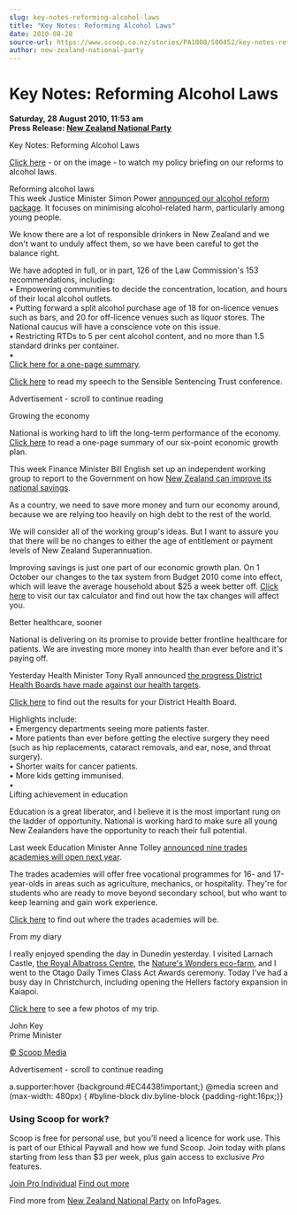 ```yaml
---
slug: key-notes-reforming-alcohol-laws
title: "Key Notes: Reforming Alcohol Laws"
date: 2010-08-28
source-url: https://www.scoop.co.nz/stories/PA1008/S00452/key-notes-reforming-alcohol-laws.htm
author: new-zealand-national-party
---
```

Key Notes: Reforming Alcohol Laws
=================================

**Saturday, 28 August 2010, 11:53 am**  
**Press Release: [New Zealand National Party](https://info.scoop.co.nz/New_Zealand_National_Party)**

Key Notes: Reforming Alcohol Laws

[Click here](http://www.vadmin.co.nz/vadmin/emstracking/131-12994.link) - or on the image - to watch my policy briefing on our reforms to alcohol laws.

[](http://www.vadmin.co.nz/vadmin/emstracking/131-12994.link)

Reforming alcohol laws  
This week Justice Minister Simon Power [announced our alcohol reform package](http://www.vadmin.co.nz/vadmin/emstracking/131-12995.link). It focuses on minimising alcohol-related harm, particularly among young people.

We know there are a lot of responsible drinkers in New Zealand and we don't want to unduly affect them, so we have been careful to get the balance right.

We have adopted in full, or in part, 126 of the Law Commission's 153 recommendations, including:  
• Empowering communities to decide the concentration, location, and hours of their local alcohol outlets.  
• Putting forward a split alcohol purchase age of 18 for on-licence venues such as bars, and 20 for off-licence venues such as liquor stores. The National caucus will have a conscience vote on this issue.  
• Restricting RTDs to 5 per cent alcohol content, and no more than 1.5 standard drinks per container.  
•  
[Click here for a one-page summary](http://www.vadmin.co.nz/vadmin/emstracking/131-12996.link).

[Click here](http://www.vadmin.co.nz/vadmin/emstracking/131-12997.link) to read my speech to the Sensible Sentencing Trust conference.

Advertisement - scroll to continue reading





Growing the economy

National is working hard to lift the long-term performance of the economy. [Click here](http://www.vadmin.co.nz/vadmin/emstracking/131-12998.link) to read a one-page summary of our six-point economic growth plan.

This week Finance Minister Bill English set up an independent working group to report to the Government on how [New Zealand can improve its national savings](http://www.vadmin.co.nz/vadmin/emstracking/131-12999.link).

As a country, we need to save more money and turn our economy around, because we are relying too heavily on high debt to the rest of the world.

We will consider all of the working group's ideas. But I want to assure you that there will be no changes to either the age of entitlement or payment levels of New Zealand Superannuation.

Improving savings is just one part of our economic growth plan. On 1 October our changes to the tax system from Budget 2010 come into effect, which will leave the average household about $25 a week better off. [Click here](http://www.vadmin.co.nz/vadmin/emstracking/131-13000.link) to visit our tax calculator and find out how the tax changes will affect you.

Better healthcare, sooner

National is delivering on its promise to provide better frontline healthcare for patients. We are investing more money into health than ever before and it's paying off.

Yesterday Health Minister Tony Ryall announced [the progress District Health Boards have made against our health targets](http://www.vadmin.co.nz/vadmin/emstracking/131-13001.link).

[Click here](http://www.vadmin.co.nz/vadmin/emstracking/131-13002.link) to find out the results for your District Health Board.

Highlights include:  
• Emergency departments seeing more patients faster.  
• More patients than ever before getting the elective surgery they need (such as hip replacements, cataract removals, and ear, nose, and throat surgery).  
• Shorter waits for cancer patients.  
• More kids getting immunised.  
•  
Lifting achievement in education

Education is a great liberator, and I believe it is the most important rung on the ladder of opportunity. National is working hard to make sure all young New Zealanders have the opportunity to reach their full potential.

Last week Education Minister Anne Tolley [announced nine trades academies will open next year](http://www.vadmin.co.nz/vadmin/emstracking/131-13003.link).

The trades academies will offer free vocational programmes for 16- and 17-year-olds in areas such as agriculture, mechanics, or hospitality. They're for students who are ready to move beyond secondary school, but who want to keep learning and gain work experience.

[Click here](http://www.vadmin.co.nz/vadmin/emstracking/131-13003.link) to find out where the trades academies will be.

From my diary

I really enjoyed spending the day in Dunedin yesterday. I visited Larnach Castle, [the Royal Albatross Centre](http://www.vadmin.co.nz/vadmin/emstracking/131-13004.link), the [Nature's Wonders eco-farm](http://www.vadmin.co.nz/vadmin/emstracking/131-13005.link), and I went to the Otago Daily Times Class Act Awards ceremony. Today I've had a busy day in Christchurch, including opening the Hellers factory expansion in Kaiapoi.

[Click here](http://www.vadmin.co.nz/vadmin/emstracking/131-13006.link) to see a few photos of my trip.

John Key  
Prime Minister  

[© Scoop Media](http://www.scoop.co.nz/about/terms.html)  

Advertisement - scroll to continue reading



a.supporter:hover {background:#EC4438!important;} @media screen and (max-width: 480px) { #byline-block div.byline-block {padding-right:16px;}}

### Using Scoop for work?

Scoop is free for personal use, but you’ll need a licence for work use. This is part of our Ethical Paywall and how we fund Scoop. Join today with plans starting from less than $3 per week, plus gain access to exclusive _Pro_ features.  
  
[Join Pro Individual](https://pro.scoop.co.nz/Individual/?from=ProIn24) [Find out more](https://pro.scoop.co.nz/using-scoop-for-work/?from=ProIn24)

Find more from [New Zealand National Party](https://info.scoop.co.nz/New_Zealand_National_Party) on InfoPages.